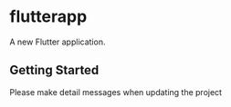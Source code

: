 # flutterapp

A new Flutter application.

## Getting Started

Please make detail messages when updating the project
